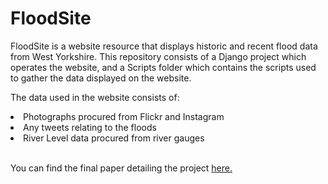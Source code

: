# FloodSite

FloodSite is a website resource that displays historic and recent flood data from West Yorkshire.
This repository consists of a Django project which operates the website, 
and a Scripts folder which contains the scripts used to gather the data displayed on the website.

The data used in the website consists of:
<li>Photographs procured from Flickr and Instagram</li>
<li>Any tweets relating to the floods</li>
<li>River Level data procured from river gauges</li>
<br>
<p>You can find the final paper detailing the project <a href="https://github.com/mspstead/FloodSite/blob/master/STEAD16-FRP.pdf">here.</a></p>
